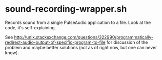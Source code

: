 # sound-recording-wrapper.sh
Records sound from a single PulseAudio application to a file.
Look at the code, it's self-explaining.

See http://unix.stackexchange.com/questions/322990/programmatically-redirect-audio-output-of-specific-program-to-file for discussion of the problem and maybe better solutions (not as of right now, but one can never know).
